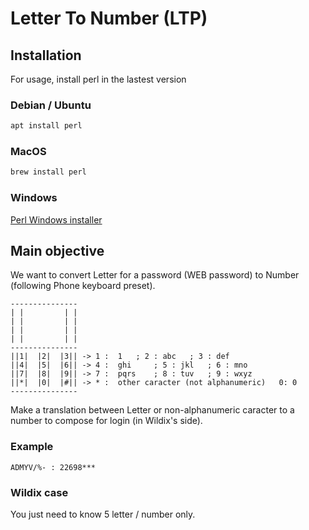 # Letter To Number (LTP)

## Installation

For usage, install perl in the lastest version

### Debian / Ubuntu

```bash
apt install perl
```

### MacOS

```bash
brew install perl
```

### Windows
[Perl Windows installer](https://www.perl.org/get.html#win32)

## Main objective

We want to convert Letter for a password (WEB password) to Number (following Phone keyboard preset).

```
---------------
| |         | |
| |         | |
| |         | |
| |         | |
---------------
||1|  |2|  |3|| -> 1 : 	1 	; 2 : abc 	; 3 : def
||4|  |5|  |6|| -> 4 : 	ghi 	; 5 : jkl 	; 6 : mno
||7|  |8|  |9|| -> 7 : 	pqrs 	; 8 : tuv 	; 9 : wxyz
||*|  |0|  |#|| -> * : 	other caracter (not alphanumeric)	0: 0
---------------
```

Make a translation between Letter or non-alphanumeric caracter to a number to compose for login (in Wildix's side).

### Example 

```
ADMYV/%- : 22698***
```

### Wildix case

You just need to know 5 letter / number only.

